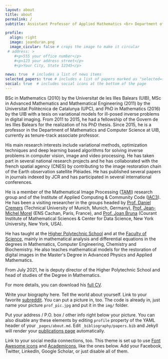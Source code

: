 ```yaml
---
layout: about
title: about
permalink: /
subtitle: Assistant Professor of Applied Mathematics <br> Department of Mathematics and Computer Science, <a href='https://www.uib.eu/'>University of the Balearic Islands</a>

profile:
  align: right
  image: joanduran.png
  image_cicular: false # crops the image to make it circular
 # address: >
    #<p>555 your office number</p>
    #<p>123 your address street</p>
    #<p>Your City, State 12345</p>

news: true  # includes a list of news items
selected_papers: true # includes a list of papers marked as "selected={true}"
social: true  # includes social icons at the bottom of the page
---
```

<p>BSc in Mathematics (2010) by the Universitat de les Illes Balears (UIB), MSc in Advanced Mathematics and Mathematical Engineering (2011) by the Universitat Politècnica de Catalunya (UPC), and PhD in Mathematics (2016) by the UIB with a tesis on variational models for ill-posed inverse problems in digital imaging. From 2011 to 2015, he had a fellowship of the Govern de les Illes Balears for the realization of his PhD thesis. Since 2015, he is a professor in the Department of Mathematics and Computer Science at UIB, currently as tenure-track associate professor.</p>
<p>His main research interests include variational methods, optimization techniques and deep learning based algorithms for solving inverse problems in computer vision, image and video processing. He has taken part in several national research projects and he has collaborated with the french spatial agency (CNES) by contributing to the image restoration chain of the Earth observation satellite Pléiades. He has published several papers in journals indexed by JCR and has participated in several international conferences.</p>
<p>He is a member of the Mathematical Image Processing (<a href="http://tami.uib.es" target="_blank">TAMI</a>) research group and of the Institute of Applied Computing &amp; Community Code (<a href="http://iac3.uib.es" target="_blank">IAC3</a>). He has been a visiting researcher in the groups headed by <a href="https://vision.in.tum.de/" target="_blank">Prof. Daniel Cremers</a> (Technical University of Munich, Munich, Germany), <a href="https://sites.google.com/site/jeanmichelmorelcmlaenscachan" target="_blank">Prof. Jean-Michel Morel</a> (ENS Cachan, Paris, France), and <a href="https://cims.nyu.edu/~bruna/" target="_blank">Prof. Joan Bruna</a> (Courant Institute of Mathematical Sciences &amp; Center for Data Science, New York University, New York, USA).</p>
<p>He has taught at the <a href="https://eps.uib.es/" target="_blank">Higher Polytechnic School</a> and at the <a href="https://fciencies.uib.cat/" target="_blank">Faculty of Science</a>, mainly in mathematical analysis and differential equations in the degrees in Mathematics, Computer Engineering, Chemistry and Biochemistry. He also teaches mathematical models for the restoration of digital images in the Master's Degree in Advanced Physics and Applied Mathematics.</p>
<p>From July 2021, he is deputy director of the Higher Polytechnic School and head of studies of the Degree in Mathematics.</p>
<p>For more details, you can download his <a href="https://joandurangrimalt.files.wordpress.com/2018/09/cv.pdf" target="_blank">full CV</a>.</p>

Write your biography here. Tell the world about yourself. Link to your favorite [subreddit](http://reddit.com). You can put a picture in, too. The code is already in, just name your picture `prof_pic.jpg` and put it in the `img/` folder.

Put your address / P.O. box / other info right below your picture. You can also disable any these elements by editing `profile` property of the YAML header of your `_pages/about.md`. Edit `_bibliography/papers.bib` and Jekyll will render your [publications page](/al-folio/publications/) automatically.

Link to your social media connections, too. This theme is set up to use [Font Awesome icons](http://fortawesome.github.io/Font-Awesome/) and [Academicons](https://jpswalsh.github.io/academicons/), like the ones below. Add your Facebook, Twitter, LinkedIn, Google Scholar, or just disable all of them.
